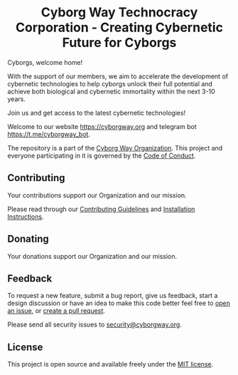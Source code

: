 <h1 align="center">Cyborg Way Technocracy Corporation - Creating Cybernetic Future for Cyborgs</h1>

Cyborgs, welcome home!

With the support of our members, we aim to accelerate the development of cybernetic technologies to help cyborgs unlock their full potential and achieve both biological and cybernetic immortality within the next 3-10 years.

Join us and get access to the latest cybernetic technologies!

Welcome to our website https://cyborgway.org and telegram bot https://t.me/cyborgway_bot.

The repository is a part of the [Cyborg Way Organization](https://github.com/cyborgway-org). This project and everyone participating in it is governed by the [Code of Conduct](CODE_OF_CONDUCT.md).

## Contributing

Your contributions support our Organization and our mission.

Please read through our [Contributing Guidelines](CONTRIBUTING.md) and [Installation Instructions](INSTALL.md).

## Donating

Your donations support our Organization and our mission.

## Feedback

To request a new feature, submit a bug report, give us feedback, start a design discussion or have an idea to make this code better feel free to [open an issue](https://github.com/cyborgway-org/cyborgway-org/issues), or [create a pull request](https://github.com/cyborgway-org/cyborgway-org/pulls).

Please send all security issues to [security@cyborgway.org](mailto:security@cyborgway.org).

## License

This project is open source and available freely under the [MIT license](LICENSE.md).
